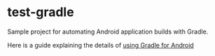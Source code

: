 test-gradle
===========

Sample project for automating Android application builds with Gradle.

Here is a guide explaining the details of [using Gradle for Android](http://paulemtz.blogspot.mx/2013/04/automating-android-builds-with-gradle.html)
